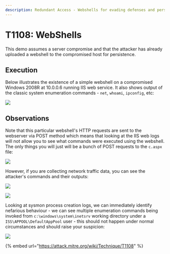 ```yaml
---
description: Redundant Access - Webshells for evading defenses and persistence.
---
```


# T1108: WebShells

This demo assumes a server compromise and that the attacker has already uploaded a webshell to the compromised host for persistence.

## Execution

Below illustrates the existence of a simple webshell on a compromised Windows 2008R at 10.0.0.6 running IIS web service. It also shows output of the classic system enumeration commands - `net`, `whoami`, `ipconfig`, etc:

![](../.gitbook/assets/webshell-attacker.png)

## Observations

Note that this particular webshell's HTTP requests are sent to the webserver via POST method which means that looking at the IIS web logs will not allow you to see what commands were executed using the webshell. The only things you will just will be a bunch of POST requests to the `c.aspx` file:

![](../.gitbook/assets/webshell-iis-logs.png)

However, if you are collecting network traffic data, you can see the attacker's commands and their outputs:

![](../.gitbook/assets/webshell-pcap.png)

![](../.gitbook/assets/webshell-stream.png)

Looking at sysmon process creation logs, we can immediately identify nefarious behaviour - we can see multiple enumeration commands being invoked from `c:\windows\system\inetsrv` working directory under a `ISS\APPOOL\DefaultAppPool` user - this should not happen under normal circumstances and should raise your suspicion:

![](../.gitbook/assets/webshell-sysmon.png)

{% embed url="https://attack.mitre.org/wiki/Technique/T1108" %}

